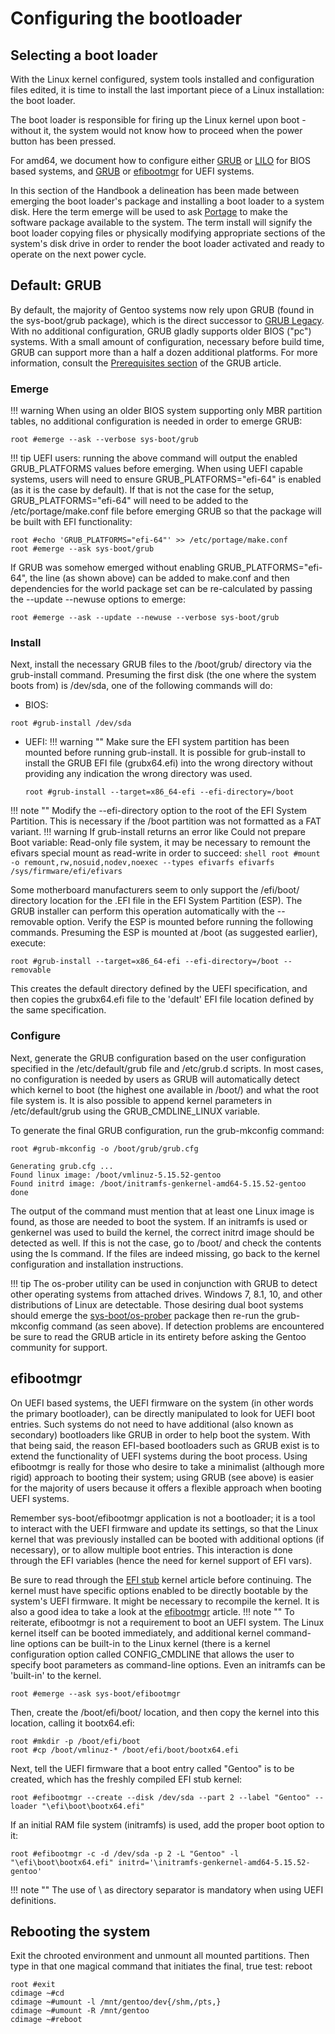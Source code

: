 # Configuring the bootloader

## Selecting a boot loader
With the Linux kernel configured, system tools installed and configuration files edited, it is time to install the last important piece of a Linux installation: the boot loader.

The boot loader is responsible for firing up the Linux kernel upon boot - without it, the system would not know how to proceed when the power button has been pressed.

For amd64, we document how to configure either [GRUB](https://wiki.gentoo.org/wiki/Handbook:AMD64/Installation/Bootloader#Default:_GRUB) or [LILO](https://wiki.gentoo.org/wiki/Handbook:AMD64/Installation/Bootloader#Alternative_1:_LILO) for BIOS based systems, and [GRUB](https://wiki.gentoo.org/wiki/Handbook:AMD64/Installation/Bootloader#Default:_GRUB) or [efibootmgr](https://wiki.gentoo.org/wiki/Handbook:AMD64/Installation/Bootloader#Alternative_2:_efibootmgr) for UEFI systems.

In this section of the Handbook a delineation has been made between emerging the boot loader's package and installing a boot loader to a system disk. Here the term emerge will be used to ask [Portage](https://wiki.gentoo.org/wiki/Portage) to make the software package available to the system. The term install will signify the boot loader copying files or physically modifying appropriate sections of the system's disk drive in order to render the boot loader activated and ready to operate on the next power cycle.

## Default: GRUB
By default, the majority of Gentoo systems now rely upon GRUB (found in the sys-boot/grub package), which is the direct successor to [GRUB Legacy](https://wiki.gentoo.org/wiki/GRUB_Legacy). With no additional configuration, GRUB gladly supports older BIOS ("pc") systems. With a small amount of configuration, necessary before build time, GRUB can support more than a half a dozen additional platforms. For more information, consult the [Prerequisites section](https://wiki.gentoo.org/wiki/GRUB#Prerequisites) of the GRUB article.

### Emerge
!!! warning
    When using an older BIOS system supporting only MBR partition tables, no additional configuration is needed in order to emerge GRUB:

```shell
root #emerge --ask --verbose sys-boot/grub
```

!!! tip
    <span class="jade">UEFI users</span>: running the above command will output the enabled GRUB_PLATFORMS values before emerging. When using UEFI capable systems, users will need to ensure GRUB_PLATFORMS="efi-64" is enabled (as it is the case by default). If that is not the case for the setup, GRUB_PLATFORMS="efi-64" will need to be added to the /etc/portage/make.conf file before emerging GRUB so that the package will be built with EFI functionality:

```shell
root #echo 'GRUB_PLATFORMS="efi-64"' >> /etc/portage/make.conf
root #emerge --ask sys-boot/grub
```

If GRUB was somehow emerged without enabling GRUB_PLATFORMS="efi-64", the line (as shown above) can be added to make.conf and then dependencies for the world package set can be re-calculated by passing the --update --newuse options to emerge:
```shell
root #emerge --ask --update --newuse --verbose sys-boot/grub
```

### Install
Next, install the necessary GRUB files to the /boot/grub/ directory via the grub-install command. Presuming the first disk (the one where the system boots from) is /dev/sda, one of the following commands will do:

*   BIOS:
```shell
root #grub-install /dev/sda
```

*   UEFI:
!!! warning ""
    Make sure the EFI system partition has been mounted before running grub-install. It is possible for grub-install to install the GRUB EFI file (grubx64.efi) into the wrong directory without providing any indication the wrong directory was used.
    ```shell
    root #grub-install --target=x86_64-efi --efi-directory=/boot
    ```
!!! note ""
    Modify the --efi-directory option to the root of the EFI System Partition. This is necessary if the /boot partition was not formatted as a FAT variant.
!!! warning
    If grub-install returns an error like Could not prepare Boot variable: Read-only file system, it may be necessary to remount the efivars special mount as read-write in order to succeed:
    ```shell
    root #mount -o remount,rw,nosuid,nodev,noexec --types efivarfs efivarfs /sys/firmware/efi/efivars
    ```

Some motherboard manufacturers seem to only support the /efi/boot/ directory location for the .EFI file in the EFI System Partition (ESP). The GRUB installer can perform this operation automatically with the --removable option. Verify the ESP is mounted before running the following commands. Presuming the ESP is mounted at /boot (as suggested earlier), execute:
```shell
root #grub-install --target=x86_64-efi --efi-directory=/boot --removable
```
This creates the default directory defined by the UEFI specification, and then copies the grubx64.efi file to the 'default' EFI file location defined by the same specification.

### Configure
Next, generate the GRUB configuration based on the user configuration specified in the /etc/default/grub file and /etc/grub.d scripts. In most cases, no configuration is needed by users as GRUB will automatically detect which kernel to boot (the highest one available in /boot/) and what the root file system is. It is also possible to append kernel parameters in /etc/default/grub using the GRUB_CMDLINE_LINUX variable.

To generate the final GRUB configuration, run the grub-mkconfig command:
```shell
root #grub-mkconfig -o /boot/grub/grub.cfg

Generating grub.cfg ...
Found linux image: /boot/vmlinuz-5.15.52-gentoo
Found initrd image: /boot/initramfs-genkernel-amd64-5.15.52-gentoo
done
```

The output of the command must mention that at least one Linux image is found, as those are needed to boot the system. If an initramfs is used or genkernel was used to build the kernel, the correct initrd image should be detected as well. If this is not the case, go to /boot/ and check the contents using the ls command. If the files are indeed missing, go back to the kernel configuration and installation instructions.

!!! tip
    The os-prober utility can be used in conjunction with GRUB to detect other operating systems from attached drives. Windows 7, 8.1, 10, and other distributions of Linux are detectable. Those desiring dual boot systems should emerge the [sys-boot/os-prober](https://packages.gentoo.org/packages/sys-boot/os-prober) package then re-run the grub-mkconfig command (as seen above). If detection problems are encountered be sure to read the GRUB article in its entirety before asking the Gentoo community for support.

## efibootmgr
On UEFI based systems, the UEFI firmware on the system (in other words the primary bootloader), can be directly manipulated to look for UEFI boot entries. Such systems do not need to have additional (also known as secondary) bootloaders like GRUB in order to help boot the system. With that being said, the reason EFI-based bootloaders such as GRUB exist is to extend the functionality of UEFI systems during the boot process. Using efibootmgr is really for those who desire to take a minimalist (although more rigid) approach to booting their system; using GRUB (see above) is easier for the majority of users because it offers a flexible approach when booting UEFI systems.

Remember sys-boot/efibootmgr application is not a bootloader; it is a tool to interact with the UEFI firmware and update its settings, so that the Linux kernel that was previously installed can be booted with additional options (if necessary), or to allow multiple boot entries. This interaction is done through the EFI variables (hence the need for kernel support of EFI vars).

Be sure to read through the [EFI stub](https://wiki.gentoo.org/wiki/EFI_stub) kernel article before continuing. The kernel must have specific options enabled to be directly bootable by the system's UEFI firmware. It might be necessary to recompile the kernel. It is also a good idea to take a look at the [efibootmgr](https://wiki.gentoo.org/wiki/Efibootmgr) article.
!!! note ""
    To reiterate, efibootmgr is not a requirement to boot an UEFI system. The Linux kernel itself can be booted immediately, and additional kernel command-line options can be built-in to the Linux kernel (there is a kernel configuration option called CONFIG_CMDLINE that allows the user to specify boot parameters as command-line options. Even an initramfs can be 'built-in' to the kernel.

```shell
root #emerge --ask sys-boot/efibootmgr
```

Then, create the /boot/efi/boot/ location, and then copy the kernel into this location, calling it bootx64.efi:
```shell
root #mkdir -p /boot/efi/boot
root #cp /boot/vmlinuz-* /boot/efi/boot/bootx64.efi
```

Next, tell the UEFI firmware that a boot entry called "Gentoo" is to be created, which has the freshly compiled EFI stub kernel:
```shell
root #efibootmgr --create --disk /dev/sda --part 2 --label "Gentoo" --loader "\efi\boot\bootx64.efi"
```

If an initial RAM file system (initramfs) is used, add the proper boot option to it:
```shell
root #efibootmgr -c -d /dev/sda -p 2 -L "Gentoo" -l "\efi\boot\bootx64.efi" initrd='\initramfs-genkernel-amd64-5.15.52-gentoo'
```
!!! note ""
    The use of \ as directory separator is mandatory when using UEFI definitions.

## Rebooting the system
Exit the chrooted environment and unmount all mounted partitions. Then type in that one magical command that initiates the final, true test: reboot
```shell
root #exit
cdimage ~#cd
cdimage ~#umount -l /mnt/gentoo/dev{/shm,/pts,}
cdimage ~#umount -R /mnt/gentoo
cdimage ~#reboot
```
